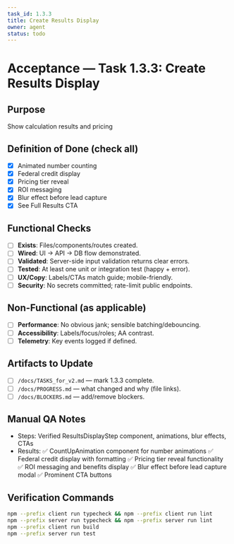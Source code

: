 ```yaml
---
task_id: 1.3.3
title: Create Results Display
owner: agent
status: todo
---
```


# Acceptance — Task 1.3.3: Create Results Display

## Purpose
Show calculation results and pricing

## Definition of Done (check all)
- [x] Animated number counting
- [x] Federal credit display
- [x] Pricing tier reveal
- [x] ROI messaging
- [x] Blur effect before lead capture
- [x] See Full Results CTA

## Functional Checks
- [ ] **Exists**: Files/components/routes created.
- [ ] **Wired**: UI → API → DB flow demonstrated.
- [ ] **Validated**: Server-side input validation returns clear errors.
- [ ] **Tested**: At least one unit or integration test (happy + error).
- [ ] **UX/Copy**: Labels/CTAs match guide; mobile-friendly.
- [ ] **Security**: No secrets committed; rate-limit public endpoints.

## Non-Functional (as applicable)
- [ ] **Performance**: No obvious jank; sensible batching/debouncing.
- [ ] **Accessibility**: Labels/focus/roles; AA contrast.
- [ ] **Telemetry**: Key events logged if defined.

## Artifacts to Update
- [ ] `/docs/TASKS_for_v2.md` — mark 1.3.3 complete.
- [ ] `/docs/PROGRESS.md` — what changed and why (file links).
- [ ] `/docs/BLOCKERS.md` — add/remove blockers.

## Manual QA Notes
- Steps: Verified ResultsDisplayStep component, animations, blur effects, CTAs
- Results: ✅ CountUpAnimation component for number animations ✅ Federal credit display with formatting ✅ Pricing tier reveal functionality ✅ ROI messaging and benefits display ✅ Blur effect before lead capture modal ✅ Prominent CTA buttons

## Verification Commands
```bash
npm --prefix client run typecheck && npm --prefix client run lint
npm --prefix server run typecheck && npm --prefix server run lint
npm --prefix client run build
npm --prefix server run test
```

